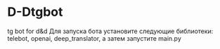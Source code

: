 # D-Dtgbot
tg bot for d&d
Для запуска бота установите следующие библиотеки:
telebot, openai, deep_translator, а затем запустите main.py

